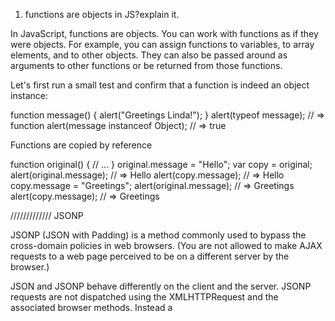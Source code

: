 1. functions are objects in JS?explain it.

In JavaScript, functions are objects. You can work with functions as if they were objects. For example, you can assign functions to variables, to array elements, and to other objects. They can also be passed around as arguments to other functions or be returned from those functions.

Let's first run a small test and confirm that a function is indeed an object instance:

function message() {
    alert("Greetings Linda!");
}
alert(typeof message);                   // => function
alert(message instanceof Object);        // => true


Functions are copied by reference

function original() {
    // ...
}
original.message = "Hello";
var copy = original;
alert(original.message);         // => Hello
alert(copy.message);             // => Hello
copy.message = "Greetings";
alert(original.message);         // => Greetings
alert(copy.message);             // => Greetings




///////////// JSONP

JSONP (JSON with Padding) is a method commonly used to bypass the cross-domain policies in web browsers. (You are not allowed to make AJAX requests to a web page perceived to be on a different server by the browser.)

JSON and JSONP behave differently on the client and the server. JSONP requests are not dispatched using the XMLHTTPRequest and the associated browser methods. Instead a <script> tag is created, whose source is set to the target URL. This script tag is then added to the DOM (normally inside the <head> element).


//////coercion

Type coercion is the process of converting value from one type to another (such as string to number, object to boolean, and so on). 

Implicit vs. explicit coercion
Type coercion can be explicit and implicit.

When a developer expresses the intention to convert between types by writing the appropriate code, like Number(value), it’s called explicit type coercion (or type casting).

Since JavaScript is a weakly-typed language, values can also be converted between different types automatically, and it is called implicit type coercion. It usually happens when you apply operators to values of different types, like
1 == null, 2/’5', null + new Date(), or it can be triggered by the surrounding context, like with if (value) {…}, where value is coerced to boolean.



//////////Event Bubble VS Capture

Event bubbling and capturing are two ways of event propagation in the HTML DOM API, when an event occurs in an element inside another element, and both elements have registered a handle for that event.


With bubbling, the event is first captured and handled by the innermost element and then propagated to outer elements.

With capturing, the event is first captured by the outermost element and propagated to the inner elements.


target.addEventListener(type, listener[, useCapture]);

Capturing - true
Bubbling - false

Default - Bubble


document.querySelector('.box-1').addEventListener('click', e => {
    console.log('Box-1 is clicked');
});


Event Order

first capturing and then bubbling


exmaple - https://stackoverflow.com/questions/4616694/what-is-event-bubbling-and-capturing

------StopPropagation

 1. event.stopPropagation() :  Whenever a event is raised, event will propagate or bubble up till the window object level.

Ex: Parent Div containing a Child Div and both are registered for click events. When Child Div clicked , event handlers for both Child Div and Parent Div will be fired.

Click here for demo

To avoid the event bubbling  to top level DOM hierarchy , use the event.stopPropagation().

Click here for demo

-------StopImmediatePropagation

2. event.stopImmediatePropagation(): The event handlers will be called in the order they have registered. Lets say for a Div element click event is registered from different places. Then when the  Div element is clicked, the click event handler will be fired in all the places.

Since event.stopPropagation() will only stop event propagation to parent level and  not at the same element level, so to avoid the event firing at multiple places  we have to use event.stopImmediatePropagation().


-----event.preventDefault()


Prevents the browsers default behaviour (such as opening a link), but does not stop the event from bubbling up the DOM.


Closures---

Closures is when functi remeber and access its lexical scope even when it is called outside its lexical scope.

Usage--

1.
Among other things, closures are commonly used to give objects data privacy. Data privacy is an essential property that helps us program to an interface, not an implementation. This is an important concept that helps us build more robust software because implementation details are more likely to change in breaking ways than interface contracts.

In JavaScript, closures are the primary mechanism used to enable data privacy. When you use closures for data privacy, the enclosed variables are only in scope within the containing (outer) function. You can’t get at the data from an outside scope except through the object’s privileged methods. In JavaScript, any exposed method defined within the closure scope is privileged.

a = (function () {
    var privatefunction = function () {
        alert('hello');
    }

    return {
        publicfunction : function () {
            privatefunction();
        }
    }
})();

As you can see there, a is now an object, with a method publicfunction ( a.publicfunction() ) which calls privatefunction, which only exists inside the closure. You can NOT call privatefunction directly (i.e. a.privatefunction() ), just publicfunction().

2. used as function curring

Now you want a function that adds 10 to any number. We’ll call it `add10()`. The result of `add10(5)` should be `15`. Our `partialApply()` function can make that happen.


------------------Arrow function vs normal functions-----------------------


1. Lexical this and arguments

Arrow functions don't have their own this or arguments binding. Instead, those identifiers are resolved in the lexical scope like any other variable. That means that inside an arrow function, this and arguments refer to the values of this and arguments in the environment the arrow function is defined in (i.e. "outside" the arrow function):



// Example using a function expression
function createObject() {
  console.log('Inside `createObject`:', this.foo);
  return {
    foo: 42,
    bar: function() {
      console.log('Inside `bar`:', this.foo);
    },
  };
}

createObject.call({foo: 21}).bar(); // override `this` inside createObject

//Inside `createObject`: 21
Inside `bar`: 42


// Example using a arrow function
function createObject() {
  console.log('Inside `createObject`:', this.foo);
  return {
    foo: 42,
    bar: () => console.log('Inside `bar`:', this.foo),
  };
}

createObject.call({foo: 21}).bar(); // override `this` inside createObject

Inside `createObject`: 21
Inside `bar`: 21

In the function expression case, this refers to the object that was created inside the createObject. In the arrow function case, this refers to this of createObject itself.

This makes arrow functions useful if you need to access the this of the current environment:

// currently common pattern
var that = this;
getData(function(data) {
  that.data = data;
});

// better alternative with arrow functions
getData(data => {
  this.data = data;
});


2. Using new keyword
Regular functions created using function declarations or expressions are constructible and callable. Since regular functions are constructible, they can be called using the new keyword.
However, the arrow functions are only callable and not constructible, i.e arrow functions can never be used as constructor functions. Hence, they can never be invoked with the new keyword.


3. Arguments binding
Arrow functions do not have an arguments binding. However, they have access to the arguments object of the closest non-arrow parent function. Named and rest parameters are heavily relied upon to capture the arguments passed to arrow functions.




Closures -

https://dmitripavlutin.com/simple-explanation-of-javascript-closures/






























